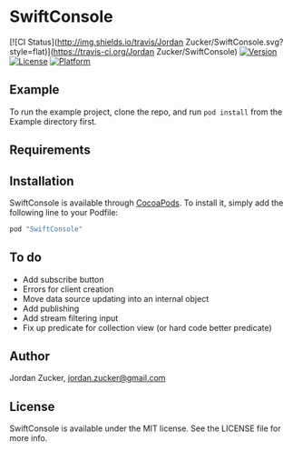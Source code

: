 # SwiftConsole

[![CI Status](http://img.shields.io/travis/Jordan Zucker/SwiftConsole.svg?style=flat)](https://travis-ci.org/Jordan Zucker/SwiftConsole)
[![Version](https://img.shields.io/cocoapods/v/SwiftConsole.svg?style=flat)](http://cocoapods.org/pods/SwiftConsole)
[![License](https://img.shields.io/cocoapods/l/SwiftConsole.svg?style=flat)](http://cocoapods.org/pods/SwiftConsole)
[![Platform](https://img.shields.io/cocoapods/p/SwiftConsole.svg?style=flat)](http://cocoapods.org/pods/SwiftConsole)

## Example

To run the example project, clone the repo, and run `pod install` from the Example directory first.

## Requirements

## Installation

SwiftConsole is available through [CocoaPods](http://cocoapods.org). To install
it, simply add the following line to your Podfile:

```ruby
pod "SwiftConsole"
```

## To do

* Add subscribe button
* Errors for client creation
* Move data source updating into an internal object
* Add publishing
* Add stream filtering input
* Fix up predicate for collection view (or hard code better predicate)

## Author

Jordan Zucker, jordan.zucker@gmail.com

## License

SwiftConsole is available under the MIT license. See the LICENSE file for more info.
